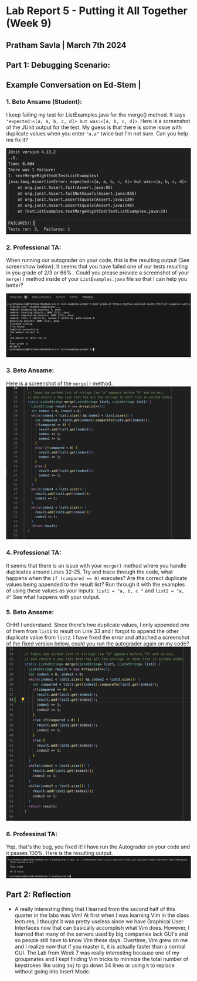 # Lab Report 5 - Putting it All Together (Week 9) 
## Pratham Savla | March 7th 2024 

## Part 1: Debugging Scenario:
## Example Conversation on Ed-Stem |

### 1. Beto Ansame (Student):
I keep failing my test for ListExamples.java for the merge() method. It says `"expected:<[a, a, b, c, d]> but was:<[a, b, c, d]>`. Here is a screenshot of the JUnit output for the test. My guess is that there is some issue with duplicate values when you enter `"a,a"` twice but I'm not sure. Can you help me fix it? 


![failedTest](test-failing.png)

### 2. Professional TA: 
When running our autograder on your code, this is the resulting output (See screenshow below). It seems that you have failed one of our tests resulting in you grade of 2/3 or 66% . Could you please provide a screenshot of your `merge()` method inside of your `ListExamples.java` file so that I can help you better? 

![autograderFailing](autograder-failing.png)


### 3. Beto Ansame: 
Here is a screenshot of the `merge()` method. 
![merge](student-merge-method.png)


### 4. Professional TA: 
It seems that there is an issue with your `merge()` method where you handle duplicates around Lines 32-25. Try and trace through the code, what happens when the `if (compared == 0)` executes? Are the correct duplicate values being appended to the result list? Run through it with the examples of using these values as your inputs: `list1 = "a, b, c "` and `list2 = "a, d"` See what happens with your output. 

### 5. Beto Ansame: 
OHH! I understand. Since there's two duplicate values, I only appended one of them from `list1` to result on Line 33 and I forgot to append the other duplicate value from `list2`. I have fixed the error and attached a screenshot of the fixed version below, could you run the autograder again on my code?
![fixed-merge](fixed-merge.png)




### 6. Professinal TA: 
Yep, that's the bug, you fixed it! I have run the Autograder on your code and it passes 100%. Here is the resulting output. 
![autograderPass](autograder-passing.png)

## Part 2: Reflection 
- A really interesting thing that I learned from the second half of this quarter in the labs was Vim! At first when I was learning Vim in the class lectures, I thought it was pretty useless since we have Graphical User Interfaces now that can basically accomplish what Vim does. However, I learned that many of the servers used by big companies lack GUI's and so people still have to know Vim these days. Overtime, Vim grew on me and I realize now that if you master it, it is actually faster than a normal GUI. The Lab from Week 7 was really interesting because one of my groupmates and I kept finding Vim tricks to minmize the total number of keystrokes like using `34j` to go down 34 lines or using `R` to replace without going into Insert Mode. 
